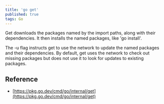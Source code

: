 ```yaml
---
title: 'go get'
published: true
tags: Go
---
```


Get downloads the packages named by the import paths, along with their
dependencies. It then installs the named packages, like 'go install'.

The -u flag instructs get to use the network to update the named packages
and their dependencies. By default, get uses the network to check out
missing packages but does not use it to look for updates to existing packages.

## Reference

- [https://pkg.go.dev/cmd/go/internal/get](https://pkg.go.dev/cmd/go/internal/get)
